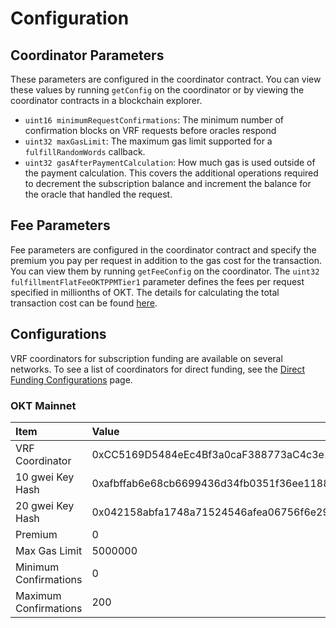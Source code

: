 # Configuration

## Coordinator Parameters

These parameters are configured in the coordinator contract. You can view these values by running `getConfig` on the coordinator or by viewing the coordinator contracts in a blockchain explorer.

- `uint16 minimumRequestConfirmations`: The minimum number of confirmation blocks on VRF requests before oracles respond
- `uint32 maxGasLimit`: The maximum gas limit supported for a `fulfillRandomWords` callback.
- `uint32 gasAfterPaymentCalculation`: How much gas is used outside of the payment calculation. This covers the additional operations required to decrement the subscription balance and increment the balance for the oracle that handled the request.

## Fee Parameters

Fee parameters are configured in the coordinator contract and specify the premium you pay per request in addition to the gas cost for the transaction. You can view them by running `getFeeConfig` on the coordinator. The `uint32 fulfillmentFlatFeeOKTPPMTier1` parameter defines the fees per request specified in millionths of OKT. The details for calculating the total transaction cost can be found [here](../SubScription.md#request-and-receive-data).

## Configurations

VRF  coordinators for subscription funding are available on several networks. To see a list of coordinators for direct funding, see the [Direct Funding Configurations](../../Direct-Funding-Method/Supproted-Networks/Supproted-Networks.md#supported-networks) page.

### OKT Mainnet

| Item                  | Value                                                        |
| :-------------------- | :----------------------------------------------------------- |
| VRF Coordinator       | 0xCC5169D5484eEc4Bf3a0caF388773aC4c3e1eD7a                   |
| 10 gwei Key Hash      | 0xafbffab6e68cb6699436d34fb0351f36ee1188d933b35992889561f58e5cb2c0 |
| 20 gwei Key Hash      | 0x042158abfa1748a71524546afea06756f6e290f3a3122bacf2ca8f6d2f1e6955 |
| Premium               | 0                                                            |
| Max Gas Limit         | 5000000                                                      |
| Minimum Confirmations | 0                                                            |
| Maximum Confirmations | 200                                                          |
